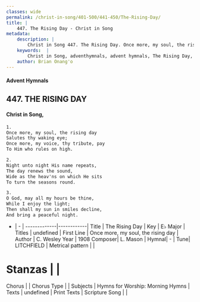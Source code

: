 ```yaml
---
classes: wide
permalink: /christ-in-song/401-500/441-450/The-Rising-Day/
title: |
    447. The Rising Day - Christ in Song
metadata:
    description: |
        Christ in Song 447. The Rising Day. Once more, my soul, the rising day Salutes thy waking eye; Once more, my voice, thy tribute, pay To Him who rules on high.
    keywords:  |
        Christ in Song, adventhymnals, advent hymnals, The Rising Day, Once more, my soul, the rising day. 
    author: Brian Onang'o
---
```


#### Advent Hymnals
## 447. THE RISING DAY
####  Christ in Song,

```txt
1.
Once more, my soul, the rising day
Salutes thy waking eye;
Once more, my voice, thy tribute, pay
To Him who rules on high.

2.
Night unto night His name repeats,
The day renews the sound,
Wide as the heav'ns on which He sits
To turn the seasons round.

3.
O God, may all my hours be thine,
While I enjoy the light;
Then shall my sun in smiles decline,
And bring a peaceful night.

```

- |   -  |
-------------|------------|
Title | The Rising Day |
Key | E♭ Major |
Titles | undefined |
First Line | Once more, my soul, the rising day |
Author | C. Wesley
Year | 1908
Composer| L. Mason |
Hymnal|  - |
Tune| LITCHFIELD |
Metrical pattern | |
# Stanzas |  |
Chorus |  |
Chorus Type |  |
Subjects | Hymns for Worship: Morning Hymns |
Texts | undefined |
Print Texts | 
Scripture Song |  |
    
